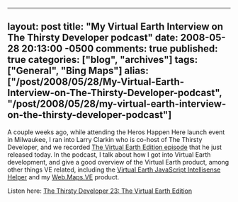   ---
  layout: post
  title: "My Virtual Earth Interview on The Thirsty Developer podcast"
  date: 2008-05-28 20:13:00 -0500
  comments: true
  published: true
  categories: ["blog", "archives"]
  tags: ["General", "Bing Maps"]
  alias: ["/post/2008/05/28/My-Virtual-Earth-Interview-on-The-Thirsty-Developer-podcast", "/post/2008/05/28/my-virtual-earth-interview-on-the-thirsty-developer-podcast"]
  ---
<!-- more -->
<p>
A couple weeks ago, while attending the Heros Happen Here launch event in Milwaukee, I ran into Larry Clarkin who is co-host of The Thirsty Developer, and we recorded <a href="http://thirstydeveloper.com/2008/05/28/TheThirstyDeveloper23TheVirtualEarthEdition.aspx">The Virtual Earth Edition episode</a> that he just released today. In the podcast, I talk about how I got into Virtual Earth development, and give a good overview of the Virtual Earth product, among other things VE related, including the <a href="http://codeplex.com/VEJS">Virtual Earth JavaScript Intellisense Helper</a> and my <a href="http://simplovation.com/page/webmapsve.aspx">Web.Maps.VE</a> product.
</p>
<p>
Listen here: <a href="http://thirstydeveloper.com/2008/05/28/TheThirstyDeveloper23TheVirtualEarthEdition.aspx">The Thirsty Developer 23: The Virtual Earth Edition</a>
</p>
